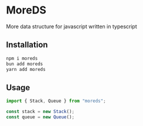 # MoreDS

More data structure for javascript written in typescript

## Installation

```bash
npm i moreds
bun add moreds
yarn add moreds
```

## Usage

```js
import { Stack, Queue } from "moreds";

const stack = new Stack();
const queue = new Queue();
```
